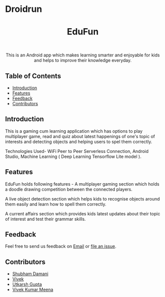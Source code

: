 # Droidrun

<h1 align="center"> EduFun</h1> <br>
<p align="center">
  <a href="https://github.com/shubhamdamani/droidrun">
   
  </a>
</p>
<p align="center">
 This is an Android app which makes learning smarter and enjoyable for kids and helps to improve their knowledge everyday.
</p>


## Table of Contents

- [Introduction](#introduction)
- [Features](#features)
- [Feedback](#feedback)
- [Contributors](#contributors)


## Introduction

This is a gaming cum learning application which has options to play multiplayer game, read and quiz about latest happenings of one's topic of interests and detecting objects and helping users to spel them correctly.


Technologies Used- WiFi Peer to Peer Serverless Connection, Android Studio, Machine Learning ( Deep Learning Tensorflow Lite model ).

## Features

EduFun holds following features -
A multiplayer gaming section which holds a doodle drawing competition between the connected players.

A live object detection section which helps kids to recognise objects around them easily and learn how to spell them correctly.

A current affairs section which provides kids latest updates about their topic of interest and test their grammar skills.


## Feedback

Feel free to send us feedback on [Email](mailto:damani.shubham4@gmail.com) or [file an issue](https://github.com/shubhamdamani/droidrun/issues).

## Contributors

<ul>
  
  <li> <a href="https://github.com/shubhamdamani">Shubham Damani</a></li>
  <li> <a href="https://github.com/vivek0206">Vivek</a></li>
  <li> <a href="https://github.com/IamUtkarshGupta">Utkarsh Gupta</a></li>
  <li> <a href="https://github.com/vivek4075">Vivek Kumar Meena</a></li>
  
</ul>

